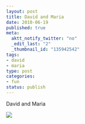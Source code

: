 ```yaml
--- 
layout: post
title: David and Maria
date: 2010-06-19
published: true
meta: 
  aktt_notify_twitter: "no"
  _edit_last: "2"
  _thumbnail_id: "135942542"
tags: 
- david
- maria
type: post
categories: 
- fun
status: publish
---
```

David and Maria

[![](http://andyeick.com/blog/wp-content/uploads/2010/06/David-and-Maria-258x300.jpg)](http://andyeick.com/blog/2010/06/19/david-and-maria/david-and-maria-jpg/)

